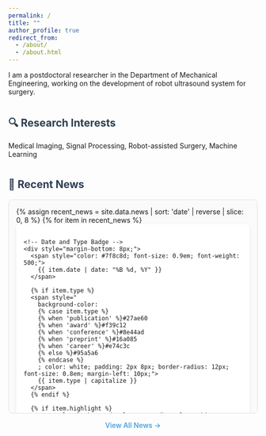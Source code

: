 ```yaml
---
permalink: /
title: ""
author_profile: true
redirect_from: 
  - /about/
  - /about.html
---
```


I am a postdoctoral researcher in the Department of Mechanical Engineering, working on the development of robot ultrasound system for surgery.



<h2 style="margin-top: 40px; color: #2c3e50;">🔍 Research Interests</h2> 
Medical Imaging, Signal Processing, Robot-assisted Surgery, Machine Learning



<!-- News Section -->
<h2 style="margin-top: 40px; color: #2c3e50;">📰 Recent News</h2>
<div style="max-height: 400px; overflow-y: auto; border: 1px solid #e0e0e0; border-radius: 8px; padding: 15px; background-color: #fafafa;">
  {% assign recent_news = site.data.news | sort: 'date' | reverse | slice: 0, 8 %}
  {% for item in recent_news %}
  <div style="margin-bottom: 20px; padding: 15px; background-color: white; border-radius: 6px; box-shadow: 0 2px 4px rgba(0,0,0,0.1); {% if item.highlight %}border-left: 4px solid #3498db;{% endif %}">
    
    <!-- Date and Type Badge -->
    <div style="margin-bottom: 8px;">
      <span style="color: #7f8c8d; font-size: 0.9em; font-weight: 500;">
        {{ item.date | date: "%B %d, %Y" }}
      </span>
      
      {% if item.type %}
      <span style="
        background-color: 
        {% case item.type %}
        {% when 'publication' %}#27ae60
        {% when 'award' %}#f39c12
        {% when 'conference' %}#8e44ad
        {% when 'preprint' %}#16a085
        {% when 'career' %}#e74c3c
        {% else %}#95a5a6
        {% endcase %}
        ; color: white; padding: 2px 8px; border-radius: 12px; font-size: 0.8em; margin-left: 10px;">
        {{ item.type | capitalize }}
      </span>
      {% endif %}
      
      {% if item.highlight %}
      <span style="background-color: #3498db; color: white; padding: 2px 8px; border-radius: 12px; font-size: 0.8em; margin-left: 5px;">
        ⭐ Featured
      </span>
      {% endif %}
    </div>
    
    <!-- Title -->
    <h4 style="margin: 0 0 8px 0; color: #2c3e50;">
      {% if item.link %}
      <a href="{{ item.link }}" style="text-decoration: none; color: #2c3e50;">{{ item.title }}</a>
      {% else %}
      {{ item.title }}
      {% endif %}
    </h4>
    
    <!-- Description -->
    <p style="margin: 0; color: #555; line-height: 1.4;">{{ item.description }}</p>
    
    {% if item.link %}
    <a href="{{ item.link }}" style="color: #3498db; text-decoration: none; font-size: 0.9em;">Read more →</a>
    {% endif %}
  </div>
  {% endfor %}
</div>

<!-- Archive Link -->
<div style="text-align: center; margin-top: 15px;">
  <a href="/news/" style="color: #3498db; text-decoration: none; font-weight: 500;">View All News →</a>
</div>
